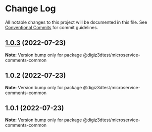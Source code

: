 # Change Log

All notable changes to this project will be documented in this file.
See [Conventional Commits](https://conventionalcommits.org) for commit guidelines.

## [1.0.3](https://github.com/digiz3d/ts-microservice-comments/compare/v1.0.2...v1.0.3) (2022-07-23)

**Note:** Version bump only for package @digiz3dtest/microservice-comments-common





## 1.0.2 (2022-07-23)

**Note:** Version bump only for package @digiz3dtest/microservice-comments-common





## 1.0.1 (2022-07-23)

**Note:** Version bump only for package @digiz3dtest/microservice-comments-common
